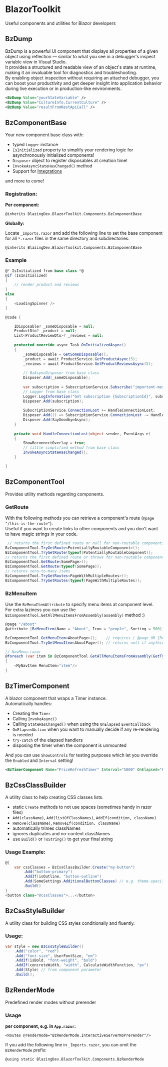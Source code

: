 # BlazorToolkit

Useful components and utilities for Blazor developers

## BzDump

BzDump is a powerful UI component that displays all properties of a given object using reflection — 
similar to what you see in a debugger's inspect variable view in Visual Studio. \
It provides a structured and readable view of an object's state at runtime, making it an invaluable tool for diagnostics and troubleshooting. \
By enabling object inspection without requiring an attached debugger, you can boost your productivity and get deeper insight into application behavior during live execution or in production-like environments.

```xml
<BzDump Value="yourStateVariable" />
<BzDump Value="CultureInfo.CurrentCulture" />
<BzDump Value="resultFromRestApiCall" />
```

## BzComponentBase

Your new component base class with:

* typed `Logger` instance
* `IsInitialized` property to simplify your rendering logic for asynchronously initialized components!
* `Disposer` object to register disposables at creation time!
* `InvokeAsyncStateHasChanged()` method
* Support for [Integrations](https://github.com/devritter/BlazorToolkit/blob/main/docs/integrations.md)

and more to come!

### Registration:

**Per component:**

```
@inherits BlazingDev.BlazorToolkit.Components.BzComponentBase
```

**Globally:**

Locate `_Imports.razor` and add the following line to set the base component for all `*.razor` files in the same
directory and subdirectories:

```
@inherits BlazingDev.BlazorToolkit.Components.BzComponentBase
```

### Example

```csharp
@* IsInitialized from base class *@
@if (IsInitialized)
{
    // render product and reviews
}
else
{
    <LoadingSpinner />   
}

@code {

    IDisposable? _someDisposable = null;
    ProductDto? _product = null;
    List<ProductReviewDto>? _reviews = null;
    
    protected override async Task OnInitializedAsync()
    {
        _someDisposable = GetSomeDisposable();
        _product = await ProductService.GetProductAsync(5);
        _reviews = await ProductService.GetProductReviewsAsync(5);
        
        // BzAsyncDisposer from base class
        Disposer.Add(_someDisposable);
        
        var subscription = SubscriptionService.Subscribe("important-messages", HandleImportantMessage);
        // Logger from base class
        Logger.LogInformation("Got subscription {SubscriptionId}", subscription.Id);
        Disposer.Add(subscription);
        
        SubscriptionService.ConnectionLost += HandleConnectionLost;
        Disposer.Add(() => SubscriptionService.ConnectionLost -= HandleConnectionLost);
        Disposer.Add(SayGoodbyeAsync);
    }
    
    private void HandleConnectionLost(object sender, EventArgs e)
    {
        ShowReconnectOverlay = true;
        // little simplified method from base class
        InvokeAsyncStateHasChanged();
    }

}
```

## BzComponentTool

Provides utility methods regarding components.

### GetRoute

With the following methods you can retrieve a component's route (`@page "/this-is-the-route"`). \
Useful if you want to create links to other components and you don't want to have magic strings in your code.

```csharp
 // returns the first defined route or null for non-routable components
BzComponentTool.TryGetRoute<PotentiallyRoutableComponent>();
BzComponentTool.TryGetRoute(typeof(PotentiallyRoutableComponent));
// returns the first defined route or throws for non-routable components
BzComponentTool.GetRoute<SomePage>();
BzComponentTool.GetRoute(typeof(SomePage));
// returns zero-to-many items
BzComponentTool.TryGetRoutes<PageWithMultipleRoutes>();
BzComponentTool.TryGetRoutes(typeof(PageWithMultipleRoutes));
```

### BzMenuItem

Use the `BzMenuItemAttribute` to specify menu items at component level. \
For extra laziness you can use the `BzComponentTool.GetAllMenuItemsFromAssembly(assembly)` method :)

```csharp
@page "/about"
@attribute [BzMenuItem(Name = "About", Icon = "people", Sorting = 500)]
```

```csharp
BzComponentTool.GetMenuItem<AboutPage>();    // requires ( @page OR [Route] ) AND [BzMenuItem]
BzComponentTool.TryGetMenuItem<AboutPage>(); // returns null if anything required is missing

// NavMenu.razor
@foreach (var item in BzComponentTool.GetAllMenuItemsFromAssembly(GetType().Assembly))
{
    <MyNavItem MenuItem="item"/>
}
```

## BzTimerComponent

A blazor component that wraps a Timer instance. \
Automatically handles:

* Creating the `Timer`
* Calling `InvokeAsync()`
* Calling `StateHasChanged()` when using the `OnElapsed` `EventCallback`
* `OnElapsedAction` when you want to manually decide if any re-rendering is needed
* `try-catch` of the elapsed handlers
* disposing the timer when the component is unmounted

And you can use `ShowControls` for testing purposes which let you override the `Enabled` and `Interval` setting!

```xml
<BzTimerComponent Name="PriceRefreshTimer" Interval="5000" OnElapsed="HandleUpdatePriceTimerElapsed" />
```

## BzCssClassBuilder

A utility class to help creating CSS classes lists.

* static `Create` methods to not use spaces (sometimes handy in razor files)
* `Add(className)`, `Add(listOfClassNames)`, `AddIf(condition, className)`
* `Remove(className)`, `RemoveIf(condition, className)`
* automatically trimes classNames
* ignores duplicates and no-content classNames
* use `Build()` or `ToString()` to get your final string

### Usage Example:

```csharp
@{
    var cssClasses = BzCssClassBuilder.Create("my-button")
        .Add("button-primary")
        .AddIf(isOutline, "button-outline")
        .Add(SomeSettings.AdditionalButtonClasses) // e.g. theme-specific
        .Build()
}
<button class="@cssClasses">...</button>
```

## BzCssStyleBuilder

A utility class for building CSS styles conditionally and fluently.

### Usage:

```csharp
var style = new BzCssStyleBuilder()
    .Add("color", "red")
    .Add("font-size", UserFontSize, "em")
    .AddIf(isBold, "font-weight", "bold")
    .AddIf(concreteWidth, "width", CalculateWidthFunction, "px")
    .Add(Style) // from component parameter
    .Build();
```

## BzRenderMode

Predefined render modes without prerender

### Usage

**per component, e.g. in `App.razor`:**

```
<Routes @rendermode="BzRenderMode.InteractiveServerNoPrerender"/>
```

If you add the following line in `_Imports.razor`, you can omit the `BzRenderMode` prefix:

```
@using static BlazingDev.BlazorToolkit.Components.BzRenderMode
```
